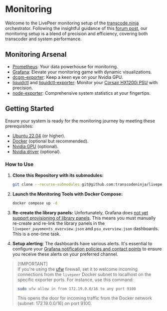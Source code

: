# Monitoring

Welcome to the LivePeer monitoring setup of the [transcode.ninja](https://transcode.ninja/) orchestrator. Following the insightful guidance of this [forum post](https://forum.livepeer.org/t/guide-transcoder-monitoring-with-prometheus-grafana), our monitoring setup is a blend of precision and efficiency, covering both transcoder and system performance.

## Monitoring Arsenal

- [Prometheus](https://prometheus.io/): Your data powerhouse for monitoring.
- [Grafana](https://grafana.com): Elevate your monitoring game with dynamic visualizations.
- [dcgm-exporter](https://github.com/NVIDIA/dcgm-exporter): Keep a keen eye on your Nvidia GPU.
- [liquidctl](https://github.com/liquidctl/liquidctl) and [liquidctl-exporter](https://github.com/paha/liquidctl-exporter): Monitor your [Corsair HX1200i PSU](https://www.corsair.com/us/en/p/psu/cp-9020070-na/hxi-series-hx1200i-high-performance-atx-power-supply-1200-watt-80-plus-platinum-certified-psu-cp-9020070-na) with precision.
- [node-exporter](https://grafana.com/oss/prometheus/exporters/node-exporter/?tab=installation): Comprehensive system statistics at your fingertips.

## Getting Started

Ensure your system is ready for the monitoring journey by meeting these prerequisites:

- [Ubuntu 22.04](https://releases.ubuntu.com/jammy/) (or higher).
- [Docker](https://docs.docker.com/engine/install/ubuntu/) (optional but recommended).
- [Nvidia GPU](https://www.nvidia.com/en-us/geforce/graphics-cards/30-series/rtx-3080/) (optional).
- [Nvidia driver](https://www.nvidia.com/Download/driverResults.aspx/172837/en-us) (optional).

### How to Use

1. **Clone this Repository with its submodules:**

   ```bash
   git clone --recurse-submodules git@github.com:transcodeninja/livepeer-setup.git
   ```

2. **Launch the Monitoring Tools with Docker Compose:**

   ```bash
   docker compose up -d
   ```

3. **Re-create the library panels:** Unfortunately, Grafana does [not yet support provisioning of library panels](https://github.com/grafana/grafana/issues/46247). This means you must manually re-create and re-link the library panels in the `livepeer_payements_overview.json` and `psu_overview.json` dashboards. This is a one-time task.

4. **Setup alerting**: The dashboards have various alerts. It's essential to configure your [Grafana notification policies and contact points](https://grafana.com/docs/grafana/latest/alerting/) to ensure you receive these alerts on your preferred channel.

> [!IMPORTANT]\
> If you're using the [ufw](https://help.ubuntu.com/community/UFW) firewall, set it to welcome incoming connections from the `livepeer` Docker subnet to localhost on the specific exporter ports. For instance, use this command:
>
> ```bash
> sudo ufw allow in from 172.19.0.0/16 to any port 9100
> ```
>
> This opens the door for incoming traffic from the Docker network (subnet: 172.19.0.0/16) on port 9100.
